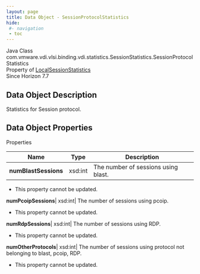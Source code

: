 ```yaml
---
layout: page
title: Data Object - SessionProtocolStatistics
hide:
 #- navigation
 - toc
---
```






Java Class
    com.vmware.vdi.vlsi.binding.vdi.statistics.SessionStatistics.SessionProtocolStatistics  
Property of
     [LocalSessionStatistics](vdi.statistics.SessionStatistics.LocalSessionStatistics.md#field_detail)  
Since 
    Horizon 7.7

## Data Object Description 

Statistics for Session protocol. 

## Data Object Properties

Properties

Name |  Type |  Description   
---|---|---  
**numBlastSessions**|  xsd:int|  The number of sessions using blast.   


 * This property cannot be updated.

  
**numPcoipSessions**|  xsd:int|  The number of sessions using pcoip.   


 * This property cannot be updated.

  
**numRdpSessions**|  xsd:int|  The number of sessions using RDP.   


 * This property cannot be updated.

  
**numOtherProtocols**|  xsd:int|  The number of sessions using protocol not belonging to blast, pcoip, RDP.   


 * This property cannot be updated.

  
  

  

